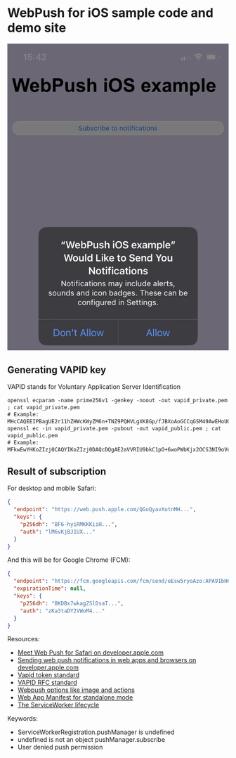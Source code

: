 # WebPush for iOS sample code and demo site
![screenshot of webpush iphone prompt](images/webpush-iphone-prompt.jpg)


## Generating VAPID key
VAPID stands for Voluntary Application Server Identification
```shell
openssl ecparam -name prime256v1 -genkey -noout -out vapid_private.pem ; cat vapid_private.pem
# Example: MHcCAQEEIPBagUE2r11hZHWcKWyZM6n+TNZ9PQHVLgXK8Gp/fJBXoAoGCCqGSM49AwEHoUQDQgAE2aVVRIU9bkC1pO+6woPWbKjx2OCS3NI9oVeAnwCeLkorqTSFQ/yfgYTLwDUWioisgmlC/DX6jNVMDLwKSy7dKw==
openssl ec -in vapid_private.pem -pubout -out vapid_public.pem ; cat vapid_public.pem
# Example: MFkwEwYHKoZIzj0CAQYIKoZIzj0DAQcDQgAE2aVVRIU9bkC1pO+6woPWbKjx2OCS3NI9oVeAnwCeLkorqTSFQ/yfgYTLwDUWioisgmlC/DX6jNVMDLwKSy7dKw==
```

## Result of subscription
For desktop and mobile Safari:
```json
{
  "endpoint": "https://web.push.apple.com/QGuQyavXutnMH...",
  "keys": {
    "p256dh": "BF6-hyiRMKKKiiH...",
    "auth": "lM6vKjBJ1UX..."
  }
}
```
And this will be for Google Chrome (FCM):
```json
{
  "endpoint": "https://fcm.googleapis.com/fcm/send/eEsw5ryoAzo:APA91bHC...",
  "expirationTime": null,
  "keys": {
    "p256dh": "BKDBx7wkagZSlDsaT...",
    "auth": "zKa3taDY2VWoM4..."
  }
}
```



Resources:
- [Meet Web Push for Safari on developer.apple.com](https://developer.apple.com/videos/play/wwdc2022/10098/)
- [Sending web push notifications in web apps and browsers on developer.apple.com](https://developer.apple.com/documentation/usernotifications/sending_web_push_notifications_in_web_apps_and_browsers)
- [Vapid token standard](https://blog.mozilla.org/services/2016/08/23/sending-vapid-identified-webpush-notifications-via-mozillas-push-service/)
- [VAPID RFC standard](https://datatracker.ietf.org/doc/html/rfc8292)
- [Webpush options like image and actions](https://developer.mozilla.org/en-US/docs/Web/API/ServiceWorkerRegistration/showNotification)
- [Web App Manifest for standalone mode](https://developer.mozilla.org/en-US/docs/Web/Manifest)
- [The ServiceWorker lifecycle](https://web.dev/articles/service-worker-lifecycle)

Keywords:
- ServiceWorkerRegistration.pushManager is undefined
- undefined is not an object pushManager.subscribe
- User denied push permission
